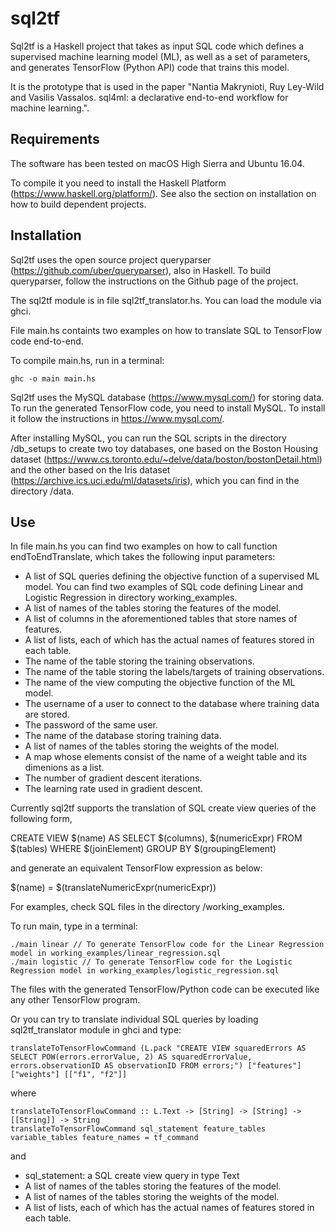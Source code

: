 # sql2tf

Sql2tf is a Haskell project that takes as input SQL code which defines a supervised machine
learning model (ML), as well as a set of parameters, and generates TensorFlow (Python API) code
that trains this model.

It is the prototype that is used in the paper
"Nantia Makrynioti, Ruy Ley-Wild and Vasilis Vassalos. sql4ml: a declarative end-to-end workflow for machine learning.".

## Requirements

The software has been tested on macOS High Sierra and Ubuntu 16.04.

To compile it you need to install the Haskell Platform (https://www.haskell.org/platform/).
See also the section on installation on how to build dependent projects.

## Installation

Sql2tf uses the open source project queryparser (https://github.com/uber/queryparser), also in Haskell.
To build queryparser, follow the instructions on the Github page of the project.

The sql2tf module is in file sql2tf_translator.hs.
You can load the module via ghci.

File main.hs containts two examples on how to translate SQL to TensorFlow code end-to-end.

To compile main.hs, run in a terminal:

    ghc -o main main.hs

Sql2tf uses the MySQL database (https://www.mysql.com/) for storing data.
To run the generated TensorFlow code, you need to install MySQL.
To install it follow the instructions in https://www.mysql.com/.

After installing MySQL, you can run the SQL scripts in the directory /db_setups to create two toy databases, one based
on the Boston Housing dataset (https://www.cs.toronto.edu/~delve/data/boston/bostonDetail.html) and the other based
on the Iris dataset (https://archive.ics.uci.edu/ml/datasets/iris), which you can find in the directory /data.

## Use

In file main.hs you can find two examples on how to call function endToEndTranslate, which takes the following input parameters:

* A list of SQL queries defining the objective function of a supervised ML model.
You can find two examples of SQL code defining Linear and Logistic Regression in directory working_examples.
* A list of names of the tables storing the features of the model.
* A list of columns in the aforementioned tables that store names of features.
* A list of lists, each of which has the actual names of features stored in each table.
* The name of the table storing the training observations.
* The name of the table storing the labels/targets of training observations.
* The name of the view computing the objective function of the ML model.
* The username of a user to connect to the database where training data are stored.
* The password of the same user.
* The name of the database storing training data.
* A list of names of the tables storing the weights of the model.
* A map whose elements consist of the name of a weight table and its dimenions as a list.
* The number of gradient descent iterations.
* The learning rate used in gradient descent.

Currently sql2tf supports the translation of SQL create view queries of the following form,

CREATE VIEW $(name) AS
SELECT $(columns), $(numericExpr)
FROM $(tables)
WHERE $(joinElement)
GROUP BY $(groupingElement)

and generate an equivalent TensorFlow expression as below:

$(name) = $(translateNumericExpr(numericExpr))

For examples, check SQL files in the directory /working_examples.


To run main, type in a terminal:

    ./main linear // To generate TensorFlow code for the Linear Regression model in working_examples/linear_regression.sql
    ./main logistic // To generate TensorFlow code for the Logistic Regression model in working_examples/logistic_regression.sql

The files with the generated TensorFlow/Python code can be executed like any other TensorFlow program.

Or you can try to translate individual SQL queries by loading sql2tf_translator module in ghci and type:

    translateToTensorFlowCommand (L.pack "CREATE VIEW squaredErrors AS SELECT POW(errors.errorValue, 2) AS squaredErrorValue, errors.observationID AS observationID FROM errors;") ["features"] ["weights"] [["f1", "f2"]]

where

    translateToTensorFlowCommand :: L.Text -> [String] -> [String] -> [[String]] -> String
    translateToTensorFlowCommand sql_statement feature_tables variable_tables feature_names = tf_command

and
* sql_statement: a SQL create view query in type Text
* A list of names of the tables storing the features of the model.
* A list of names of the tables storing the weights of the model.
* A list of lists, each of which has the actual names of features stored in each table.








